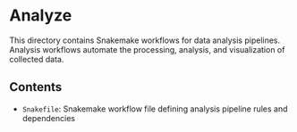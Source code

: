 # Analyze

This directory contains Snakemake workflows for data analysis pipelines.
Analysis workflows automate the processing, analysis, and visualization of collected data.

## Contents

- `Snakefile`: Snakemake workflow file defining analysis pipeline rules and dependencies
